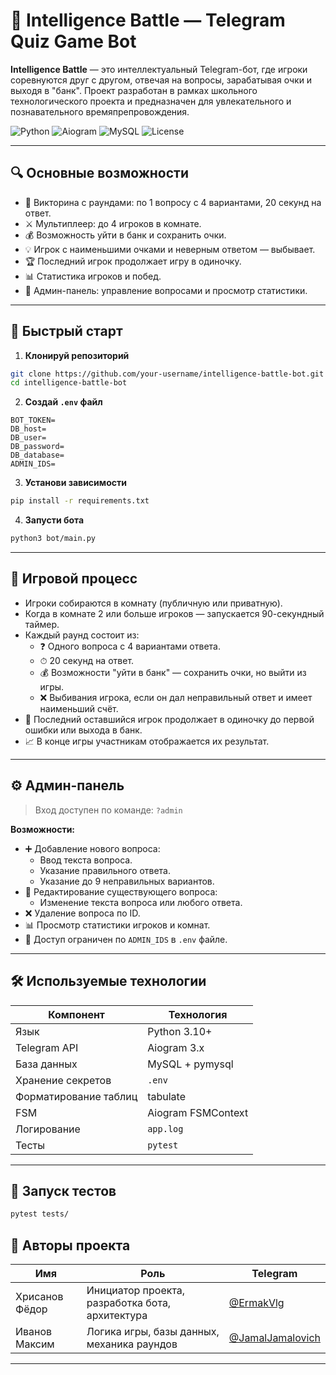# 🧠 Intelligence Battle — Telegram Quiz Game Bot

**Intelligence Battle** — это интеллектуальный Telegram-бот, где игроки соревнуются друг с другом, отвечая на вопросы, зарабатывая очки и выходя в "банк". Проект разработан в рамках школьного технологического проекта и предназначен для увлекательного и познавательного времяпрепровождения.

![Python](https://img.shields.io/badge/Python-3.13+-blue?logo=python)
![Aiogram](https://img.shields.io/badge/Aiogram-3.x-blue?logo=telegram)
![MySQL](https://img.shields.io/badge/Database-MySQL-orange?logo=mysql)
![License](https://img.shields.io/badge/License-MIT-green)

---

## 🔍 Основные возможности

- 🧩 Викторина с раундами: по 1 вопросу с 4 вариантами, 20 секунд на ответ.
- ⚔️ Мультиплеер: до 4 игроков в комнате.
- 💰 Возможность уйти в банк и сохранить очки.
- 💡 Игрок с наименьшими очками и неверным ответом — выбывает.
- 🏆 Последний игрок продолжает игру в одиночку.
- 📊 Статистика игроков и побед.
- 🔐 Админ-панель: управление вопросами и просмотр статистики.

---

## 🚀 Быстрый старт

1. **Клонируй репозиторий**  
```bash
git clone https://github.com/your-username/intelligence-battle-bot.git
cd intelligence-battle-bot
```
2. **Создай ```.env``` файл**
```env
BOT_TOKEN=
DB_host=
DB_user=
DB_password=
DB_database=
ADMIN_IDS=
```

3. **Установи зависимости**
```bash
pip install -r requirements.txt
```

4. **Запусти бота**
```bash
python3 bot/main.py
```

---

## 📘 Игровой процесс

- Игроки собираются в комнату (публичную или приватную).
- Когда в комнате 2 или больше игроков — запускается 90-секундный таймер.
- Каждый раунд состоит из:
  - ❓ Одного вопроса с 4 вариантами ответа.
  - ⏱ 20 секунд на ответ.
  - 💰 Возможности "уйти в банк" — сохранить очки, но выйти из игры.
  - ❌ Выбивания игрока, если он дал неправильный ответ и имеет наименьший счёт.
- 👑 Последний оставшийся игрок продолжает в одиночку до первой ошибки или выхода в банк.
- 📈 В конце игры участникам отображается их результат.

---

## ⚙️ Админ-панель

> Вход доступен по команде: `?admin`

**Возможности:**

- ➕ Добавление нового вопроса:
  - Ввод текста вопроса.
  - Указание правильного ответа.
  - Указание до 9 неправильных вариантов.
- 📝 Редактирование существующего вопроса:
  - Изменение текста вопроса или любого ответа.
- ❌ Удаление вопроса по ID.
- 📊 Просмотр статистики игроков и комнат.
- 🔐 Доступ ограничен по `ADMIN_IDS` в `.env` файле.

---

## 🛠 Используемые технологии

| Компонент     | Технология        |
|---------------|-------------------|
| Язык          | Python 3.10+      |
| Telegram API  | Aiogram 3.x       |
| База данных   | MySQL + pymysql   |
| Хранение секретов | `.env`         |
| Форматирование таблиц | tabulate  |
| FSM           | Aiogram FSMContext |
| Логирование   | `app.log`         |
| Тесты         | `pytest`          |

---

## 🧪 Запуск тестов

```bash
pytest tests/
```

## 🤝 Авторы проекта

| Имя            | Роль                                              | Telegram                  |
|----------------|---------------------------------------------------|---------------------------|
| Хрисанов Фёдор | Инициатор проекта, разработка бота, архитектура  | [@ErmakVlg](https://t.me/ErmakVlg) |
| Иванов Максим  | Логика игры, базы данных, механика раундов       | [@JamalJamalovich](https://t.me/JamalJamalovich) |

---